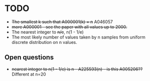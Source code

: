 # TODO

- ~~The smallest k such that A000001(k) = n~~ A046057
- ~~more A000001 - see the paper with all values up to 2000.~~
- The nearest integer to ~~n/e~~, n(1 - 1/e)
- The most likely number of values taken by n samples from uniform discrete distribution on n values. 

## Open questions

- ~~nearest integer to n(1 - 1/e) is n - A225593(n) - is this A005206??~~ Different at n=20
